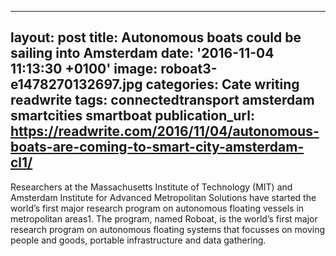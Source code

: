   - --
layout: post
title: Autonomous boats could be sailing into Amsterdam
date: '2016-11-04 11:13:30 +0100'
image: roboat3-e1478270132697.jpg
categories: Cate writing readwrite
tags:  connectedtransport amsterdam smartcities smartboat
publication_url: https://readwrite.com/2016/11/04/autonomous-boats-are-coming-to-smart-city-amsterdam-cl1/
---
Researchers at the Massachusetts Institute of Technology (MIT) and Amsterdam Institute for Advanced Metropolitan Solutions  have started the world’s first major research program on autonomous floating vessels in metropolitan areas1. The program, named Roboat, is the world’s first major research program on autonomous floating systems that focusses on moving people and goods, portable infrastructure and data gathering.
